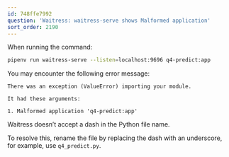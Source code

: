 ```yaml
---
id: 748ffe7992
question: 'Waitress: waitress-serve shows Malformed application'
sort_order: 2190
---
```


When running the command:

```bash
pipenv run waitress-serve --listen=localhost:9696 q4-predict:app
```

You may encounter the following error message:

```
There was an exception (ValueError) importing your module.

It had these arguments:

1. Malformed application 'q4-predict:app'
```


Waitress doesn’t accept a dash in the Python file name.

To resolve this, rename the file by replacing the dash with an underscore, for example, use `q4_predict.py`.